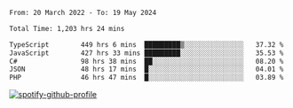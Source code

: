 <!--START_SECTION:waka-->

```txt
From: 20 March 2022 - To: 19 May 2024

Total Time: 1,203 hrs 24 mins

TypeScript        449 hrs 6 mins  █████████▒░░░░░░░░░░░░░░░   37.32 %
JavaScript        427 hrs 33 mins █████████░░░░░░░░░░░░░░░░   35.53 %
C#                98 hrs 38 mins  ██░░░░░░░░░░░░░░░░░░░░░░░   08.20 %
JSON              48 hrs 17 mins  █░░░░░░░░░░░░░░░░░░░░░░░░   04.01 %
PHP               46 hrs 47 mins  █░░░░░░░░░░░░░░░░░░░░░░░░   03.89 %
```

<!--END_SECTION:waka-->
[![spotify-github-profile](https://spotify-github-profile.vercel.app/api/view?uid=c00zprrvy9xiloa9qnco3hmng&cover_image=true&theme=novatorem&show_offline=false&background_color=121212&bar_color=53b14f&bar_color_cover=false)](https://spotify-github-profile.vercel.app/api/view?uid=c00zprrvy9xiloa9qnco3hmng&redirect=true)



